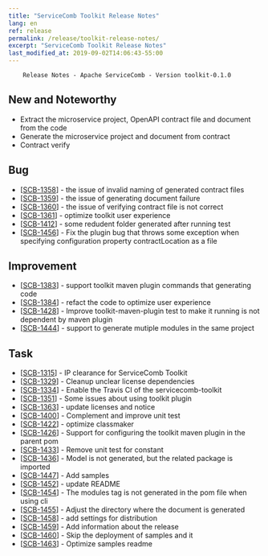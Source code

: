 ```yaml
---
title: "ServiceComb Toolkit Release Notes"
lang: en
ref: release
permalink: /release/toolkit-release-notes/
excerpt: "ServiceComb Toolkit Release Notes"
last_modified_at: 2019-09-02T14:06:43-55:00
---
```


        Release Notes - Apache ServiceComb - Version toolkit-0.1.0

<h2> New and Noteworthy </h2>
  <ul>
    <li> Extract the microservice project, OpenAPI contract file and document from the code</li>
    <li> Generate the microservice project and document from contract</li>
    <li> Contract verify </li>
  </ul>

<h2>        Bug
</h2>
<ul>
<li>[<a href='https://issues.apache.org/jira/browse/SCB-1358'>SCB-1358</a>] -         the issue of invalid naming of generated contract files
</li>
<li>[<a href='https://issues.apache.org/jira/browse/SCB-1359'>SCB-1359</a>] -         the issue of generating document failure
</li>
<li>[<a href='https://issues.apache.org/jira/browse/SCB-1360'>SCB-1360</a>] -         the issue of verifying contract file is not correct
</li>
<li>[<a href='https://issues.apache.org/jira/browse/SCB-1361'>SCB-1361</a>] -         optimize toolkit user experience 
</li>
<li>[<a href='https://issues.apache.org/jira/browse/SCB-1412'>SCB-1412</a>] -         some redudent folder generated after running test
</li>
<li>[<a href='https://issues.apache.org/jira/browse/SCB-1456'>SCB-1456</a>] -         Fix the plugin bug that throws some exception when specifying configuration property contractLocation as a file
</li>
</ul>
                
<h2>        Improvement
</h2>
<ul>
<li>[<a href='https://issues.apache.org/jira/browse/SCB-1383'>SCB-1383</a>] -         support toolkit maven plugin commands that generating code
</li>
<li>[<a href='https://issues.apache.org/jira/browse/SCB-1384'>SCB-1384</a>] -         refact the code to optimize user experience
</li>
<li>[<a href='https://issues.apache.org/jira/browse/SCB-1428'>SCB-1428</a>] -         Improve toolkit-maven-plugin test to make it running is not dependent by maven plugin
</li>
<li>[<a href='https://issues.apache.org/jira/browse/SCB-1444'>SCB-1444</a>] -         support to generate mutiple modules in the same project
</li>
</ul>
            
<h2>        Task
</h2>
<ul>
<li>[<a href='https://issues.apache.org/jira/browse/SCB-1315'>SCB-1315</a>] -         IP clearance for ServiceComb Toolkit
</li>
<li>[<a href='https://issues.apache.org/jira/browse/SCB-1329'>SCB-1329</a>] -         Cleanup unclear license dependencies
</li>
<li>[<a href='https://issues.apache.org/jira/browse/SCB-1334'>SCB-1334</a>] -         Enable the Travis CI of the servicecomb-toolkit
</li>
<li>[<a href='https://issues.apache.org/jira/browse/SCB-1351'>SCB-1351</a>] -         Some issues about using toolkit plugin
</li>
<li>[<a href='https://issues.apache.org/jira/browse/SCB-1363'>SCB-1363</a>] -         update licenses and notice
</li>
<li>[<a href='https://issues.apache.org/jira/browse/SCB-1400'>SCB-1400</a>] -         Complement and improve unit test
</li>
<li>[<a href='https://issues.apache.org/jira/browse/SCB-1422'>SCB-1422</a>] -         optimize classmaker
</li>
<li>[<a href='https://issues.apache.org/jira/browse/SCB-1426'>SCB-1426</a>] -         Support for configuring the toolkit maven plugin in the parent pom
</li>
<li>[<a href='https://issues.apache.org/jira/browse/SCB-1433'>SCB-1433</a>] -         Remove unit test for constant
</li>
<li>[<a href='https://issues.apache.org/jira/browse/SCB-1436'>SCB-1436</a>] -         Model is not generated, but the related package is imported
</li>
<li>[<a href='https://issues.apache.org/jira/browse/SCB-1447'>SCB-1447</a>] -         Add samples
</li>
<li>[<a href='https://issues.apache.org/jira/browse/SCB-1452'>SCB-1452</a>] -         update README
</li>
<li>[<a href='https://issues.apache.org/jira/browse/SCB-1454'>SCB-1454</a>] -         The modules tag is not generated in the pom file when using cli
</li>
<li>[<a href='https://issues.apache.org/jira/browse/SCB-1455'>SCB-1455</a>] -         Adjust the directory where the document is generated
</li>
<li>[<a href='https://issues.apache.org/jira/browse/SCB-1458'>SCB-1458</a>] -         add settings for distribution
</li>
<li>[<a href='https://issues.apache.org/jira/browse/SCB-1459'>SCB-1459</a>] -         Add information about the release
</li>
<li>[<a href='https://issues.apache.org/jira/browse/SCB-1460'>SCB-1460</a>] -         Skip the deployment of samples and it
</li>
<li>[<a href='https://issues.apache.org/jira/browse/SCB-1463'>SCB-1463</a>] -         Optimize samples readme
</li>
</ul>
                                                                                                                                        